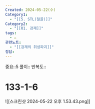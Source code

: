 ```yaml
---
Created: 2024-05-22(수)
Category1:
  - "[[5. STL(철골)]]"
Category2:
  - "[[01. 강재]]"
tags:
  - ✏️
관련노트:
  - "[[강재의 취성파괴]]"
정답:
---
```

중요::5
풀이::
반복도::
#  133-1-6

![[스크린샷 2024-05-22 오후 1.53.43.png]]